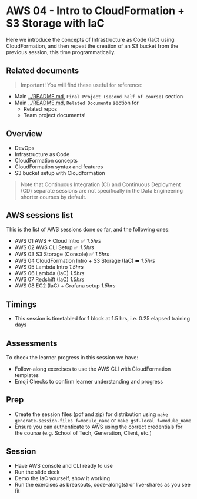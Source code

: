 # AWS 04 - Intro to CloudFormation + S3 Storage with IaC

Here we introduce the concepts of Infrastructure as Code (IaC) using CloudFormation, and then repeat the creation of an S3 bucket from the previous session, this time programmatically.

## Related documents

> Important! You will find these useful for reference:

- Main [../README.md](../README.md), `Final Project (second half of course)` section
- Main [../README.md](../README.md), `Related Documents` section for
    - Related repos
    - Team project documents!

## Overview

- DevOps
- Infrastructure as Code
- CloudFormation concepts
- CloudFormation syntax and features
- S3 bucket setup with Cloudformation

> Note that Continuous Integration (CI) and Continuous Deployment (CD) separate sessions are not specifically in the Data Engineering shorter courses by default.

## AWS sessions list

This is the list of AWS sessions done so far, and the following ones:

- AWS 01 AWS + Cloud Intro ✅ _1.5hrs_
- AWS 02 AWS CLI Setup ✅ _1.5hrs_
- AWS 03 S3 Storage (Console) ✅ _1.5hrs_
- AWS 04 CloudFormation Intro + S3 Storage (IaC) ⬅ _1.5hrs_
- AWS 05 Lambda Intro _1.5hrs_
- AWS 06 Lambda (IaC) _1.5hrs_
- AWS 07 Redshift (IaC) _1.5hrs_
- AWS 08 EC2 (IaC) + Grafana setup _1.5hrs_

## Timings

- This session is timetabled for 1 block at 1.5 hrs, i.e. 0.25 elapsed training days

## Assessments

To check the learner progress in this session we have:

- Follow-along exercises to use the AWS CLI with CloudFormation templates
- Emoji Checks to confirm learner understanding and progress

## Prep

- Create the session files (pdf and zip) for distribution using `make generate-session-files f=module_name` or `make gsf-local f=module_name`
- Ensure you can authenticate to AWS using the correct credentials for the course (e.g. School of Tech, Generation, Client, etc.)

## Session

- Have AWS console and CLI ready to use
- Run the slide deck
- Demo the IaC yourself, show it working
- Run the exercises as breakouts, code-along(s) or live-shares as you see fit
